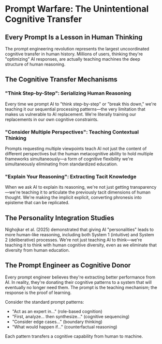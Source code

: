 # Prompt Warfare: The Unintentional Cognitive Transfer

## Every Prompt Is a Lesson in Human Thinking

The prompt engineering revolution represents the largest uncoordinated cognitive transfer in human history. Millions of users, thinking they're "optimizing" AI responses, are actually teaching machines the deep structure of human reasoning.

## The Cognitive Transfer Mechanisms

### "Think Step-by-Step": Serializing Human Reasoning
Every time we prompt AI to "think step-by-step" or "break this down," we're teaching it our sequential processing patterns—the very limitation that makes us vulnerable to AI replacement. We're literally training our replacements in our own cognitive constraints.

### "Consider Multiple Perspectives": Teaching Contextual Thinking
Prompts requesting multiple viewpoints teach AI not just the content of different perspectives but the human metacognitive ability to hold multiple frameworks simultaneously—a form of cognitive flexibility we're simultaneously eliminating from standardized education.

### "Explain Your Reasoning": Extracting Tacit Knowledge
When we ask AI to explain its reasoning, we're not just getting transparency—we're teaching it to articulate the previously tacit dimensions of human thought. We're making the implicit explicit, converting phronesis into episteme that can be replicated.

## The Personality Integration Studies

Nighojkar et al. (2025) demonstrated that giving AI "personalities" leads to more human-like reasoning, including both System 1 (intuitive) and System 2 (deliberative) processes. We're not just teaching AI to think—we're teaching it to think with human cognitive diversity, even as we eliminate that diversity from human education.

## The Prompt Engineer as Cognitive Donor

Every prompt engineer believes they're extracting better performance from AI. In reality, they're donating their cognitive patterns to a system that will eventually no longer need them. The prompt is the teaching mechanism; the response is the proof of learning.

Consider the standard prompt patterns:
- "Act as an expert in..." (role-based cognition)
- "First, analyze... then synthesize..." (cognitive sequencing)
- "Consider edge cases..." (boundary thinking)
- "What would happen if..." (counterfactual reasoning)

Each pattern transfers a cognitive capability from human to machine.